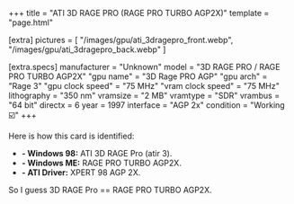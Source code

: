 +++
title     = "ATI 3D RAGE PRO (RAGE PRO TURBO AGP2X)"
template  = "page.html"

[extra]
pictures  = [
  "/images/gpu/ati_3dragepro_front.webp",
  "/images/gpu/ati_3dragepro_back.webp"
]

  [extra.specs]
  manufacturer        = "Unknown"
  model               = "3D RAGE PRO / RAGE PRO TURBO AGP2X"
  "gpu name"          = "3D Rage PRO AGP"
  "gpu arch"          = "Rage 3"
  "gpu clock speed"   = "75 MHz"
  "vram clock speed"  = "75 MHz"
  lithography         = "350 nm"
  vramsize            = "2 MB"
  vramtype            = "SDR"
  vrambus             = "64 bit"
  directx             = 6
  year                = 1997
  interface           = "AGP 2x"
  condition           = "Working ☑️"
+++

<div class="block">
  Here is how this card is identified:
  <ul>
    <li><strong>- Windows 98:</strong> ATI 3D RAGE Pro (atir 3).</li>
    <li><strong>- Windows ME:</strong> RAGE PRO TURBO AGP2X.</li>
    <li><strong>- ATI Driver:</strong> XPERT 98 AGP 2X.</li>
  </ul>
</div>

So I guess 3D RAGE Pro == RAGE PRO TURBO AGP2X.